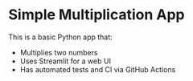 # Simple Multiplication App

This is a basic Python app that:
- Multiplies two numbers
- Uses Streamlit for a web UI
- Has automated tests and CI via GitHub Actions
